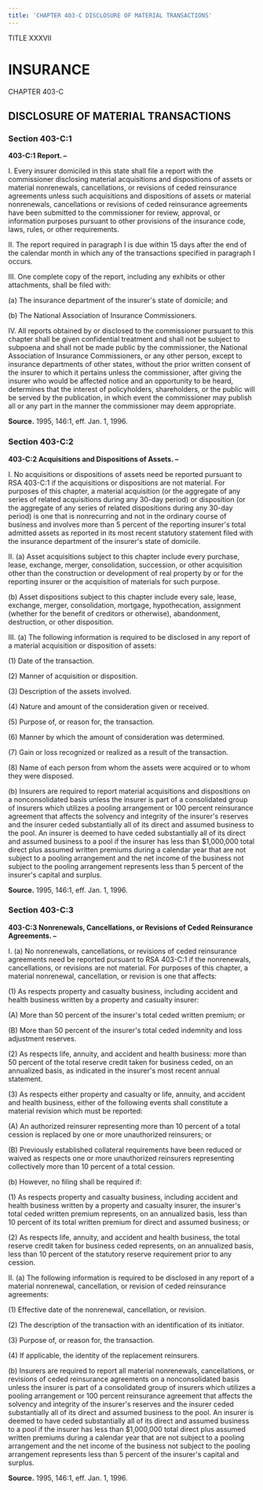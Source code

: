```yaml
---
title: 'CHAPTER 403-C DISCLOSURE OF MATERIAL TRANSACTIONS'
---
```


TITLE XXXVII
                                             
INSURANCE
=============

CHAPTER 403-C
                                             
DISCLOSURE OF MATERIAL TRANSACTIONS
-----------------------------------

### Section 403-C:1

 **403-C:1 Report. –**
                                             
 I. Every insurer domiciled in this state shall file a report with
the commissioner disclosing material acquisitions and dispositions of
assets or material nonrenewals, cancellations, or revisions of ceded
reinsurance agreements unless such acquisitions and dispositions of
assets or material nonrenewals, cancellations or revisions of ceded
reinsurance agreements have been submitted to the commissioner for
review, approval, or information purposes pursuant to other provisions
of the insurance code, laws, rules, or other requirements.
                                             
 II. The report required in paragraph I is due within 15 days after
the end of the calendar month in which any of the transactions specified
in paragraph I occurs.
                                             
 III. One complete copy of the report, including any exhibits or
other attachments, shall be filed with:
                                             
 (a) The insurance department of the insurer's state of domicile;
and
                                             
 (b) The National Association of Insurance Commissioners.
                                             
 IV. All reports obtained by or disclosed to the commissioner
pursuant to this chapter shall be given confidential treatment and shall
not be subject to subpoena and shall not be made public by the
commissioner, the National Association of Insurance Commissioners, or
any other person, except to insurance departments of other states,
without the prior written consent of the insurer to which it pertains
unless the commissioner, after giving the insurer who would be affected
notice and an opportunity to be heard, determines that the interest of
policyholders, shareholders, or the public will be served by the
publication, in which event the commissioner may publish all or any part
in the manner the commissioner may deem appropriate.

**Source.** 1995, 146:1, eff. Jan. 1, 1996.

### Section 403-C:2

 **403-C:2 Acquisitions and Dispositions of Assets. –**
                                             
 I. No acquisitions or dispositions of assets need be reported
pursuant to RSA 403-C:1 if the acquisitions or dispositions are not
material. For purposes of this chapter, a material acquisition (or the
aggregate of any series of related acquisitions during any 30-day
period) or disposition (or the aggregate of any series of related
dispositions during any 30-day period) is one that is nonrecurring and
not in the ordinary course of business and involves more than 5 percent
of the reporting insurer's total admitted assets as reported in its most
recent statutory statement filed with the insurance department of the
insurer's state of domicile.
                                             
 II. (a) Asset acquisitions subject to this chapter include every
purchase, lease, exchange, merger, consolidation, succession, or other
acquisition other than the construction or development of real property
by or for the reporting insurer or the acquisition of materials for such
purpose.
                                             
 (b) Asset dispositions subject to this chapter include every
sale, lease, exchange, merger, consolidation, mortgage, hypothecation,
assignment (whether for the benefit of creditors or otherwise),
abandonment, destruction, or other disposition.
                                             
 III. (a) The following information is required to be disclosed in
any report of a material acquisition or disposition of assets:
                                             
 (1) Date of the transaction.
                                             
 (2) Manner of acquisition or disposition.
                                             
 (3) Description of the assets involved.
                                             
 (4) Nature and amount of the consideration given or received.
                                             
 (5) Purpose of, or reason for, the transaction.
                                             
 (6) Manner by which the amount of consideration was
determined.
                                             
 (7) Gain or loss recognized or realized as a result of the
transaction.
                                             
 (8) Name of each person from whom the assets were acquired or
to whom they were disposed.
                                             
 (b) Insurers are required to report material acquisitions and
dispositions on a nonconsolidated basis unless the insurer is part of a
consolidated group of insurers which utilizes a pooling arrangement or
100 percent reinsurance agreement that affects the solvency and
integrity of the insurer's reserves and the insurer ceded substantially
all of its direct and assumed business to the pool. An insurer is deemed
to have ceded substantially all of its direct and assumed business to a
pool if the insurer has less than 
                                             $1,000,000 total direct plus assumed
written premiums during a calendar year that are not subject to a
pooling arrangement and the net income of the business not subject to
the pooling arrangement represents less than 5 percent of the insurer's
capital and surplus.

**Source.** 1995, 146:1, eff. Jan. 1, 1996.

### Section 403-C:3

 **403-C:3 Nonrenewals, Cancellations, or Revisions of Ceded
Reinsurance Agreements. –**
                                             
 I. (a) No nonrenewals, cancellations, or revisions of ceded
reinsurance agreements need be reported pursuant to RSA 403-C:1 if the
nonrenewals, cancellations, or revisions are not material. For purposes
of this chapter, a material nonrenewal, cancellation, or revision is one
that affects:
                                             
 (1) As respects property and casualty business, including
accident and health business written by a property and casualty
insurer:
                                             
 (A) More than 50 percent of the insurer's total ceded
written premium; or
                                             
 (B) More than 50 percent of the insurer's total ceded
indemnity and loss adjustment reserves.
                                             
 (2) As respects life, annuity, and accident and health
business: more than 50 percent of the total reserve credit taken for
business ceded, on an annualized basis, as indicated in the insurer's
most recent annual statement.
                                             
 (3) As respects either property and casualty or life, annuity,
and accident and health business, either of the following events shall
constitute a material revision which must be reported:
                                             
 (A) An authorized reinsurer representing more than 10
percent of a total cession is replaced by one or more unauthorized
reinsurers; or
                                             
 (B) Previously established collateral requirements have
been reduced or waived as respects one or more unauthorized reinsurers
representing collectively more than 10 percent of a total cession.
                                             
 (b) However, no filing shall be required if:
                                             
 (1) As respects property and casualty business, including
accident and health business written by a property and casualty insurer,
the insurer's total ceded written premium represents, on an annualized
basis, less than 10 percent of its total written premium for direct and
assumed business; or
                                             
 (2) As respects life, annuity, and accident and health
business, the total reserve credit taken for business ceded represents,
on an annualized basis, less than 10 percent of the statutory reserve
requirement prior to any cession.
                                             
 II. (a) The following information is required to be disclosed in any
report of a material nonrenewal, cancellation, or revision of ceded
reinsurance agreements:
                                             
 (1) Effective date of the nonrenewal, cancellation, or
revision.
                                             
 (2) The description of the transaction with an identification
of its initiator.
                                             
 (3) Purpose of, or reason for, the transaction.
                                             
 (4) If applicable, the identity of the replacement
reinsurers.
                                             
 (b) Insurers are required to report all material nonrenewals,
cancellations, or revisions of ceded reinsurance agreements on a
nonconsolidated basis unless the insurer is part of a consolidated group
of insurers which utilizes a pooling arrangement or 100 percent
reinsurance agreement that affects the solvency and integrity of the
insurer's reserves and the insurer ceded substantially all of its direct
and assumed business to the pool. An insurer is deemed to have ceded
substantially all of its direct and assumed business to a pool if the
insurer has less than 
                                             $1,000,000 total direct plus assumed written
premiums during a calendar year that are not subject to a pooling
arrangement and the net income of the business not subject to the
pooling arrangement represents less than 5 percent of the insurer's
capital and surplus.

**Source.** 1995, 146:1, eff. Jan. 1, 1996.
